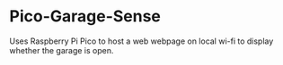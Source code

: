 # Pico-Garage-Sense
Uses Raspberry Pi Pico to host a web webpage on local wi-fi to display whether the garage is open.
